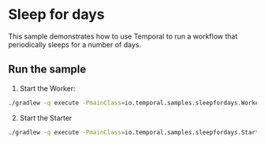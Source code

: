 # Sleep for days

This sample demonstrates how to use Temporal to run a workflow that periodically sleeps for a number of days.

## Run the sample

1. Start the Worker:

```bash
./gradlew -q execute -PmainClass=io.temporal.samples.sleepfordays.Worker
```

2. Start the Starter

```bash
./gradlew -q execute -PmainClass=io.temporal.samples.sleepfordays.Starter
```